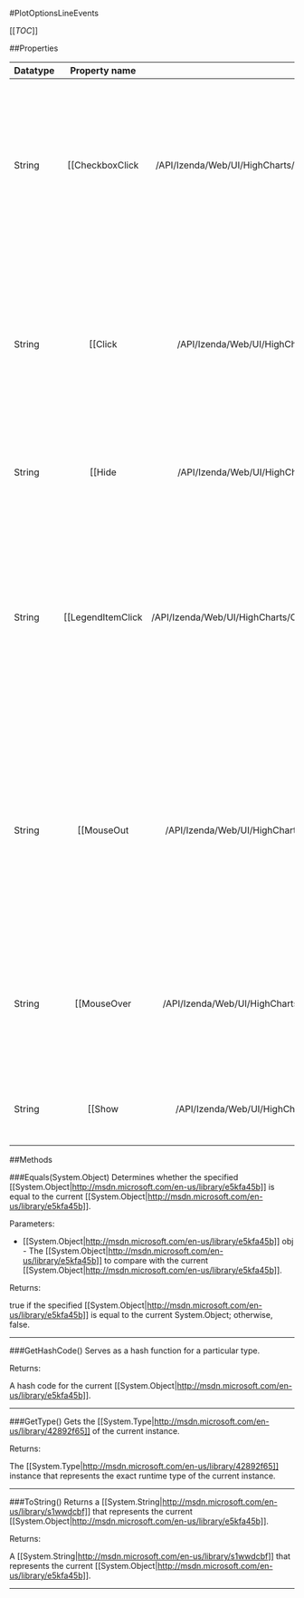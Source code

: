 #PlotOptionsLineEvents

[[_TOC_]]

##Properties

|Datatype|Property name|Property description|Default Value|
|:-------|:----------:|:-----------------:|:-----------:|
|String|[[CheckboxClick|/API/Izenda/Web/UI/HighCharts/Options/CodeSamples/Izenda_Web_UI_HighCharts_Options_PlotOptionsLineEvents_CheckboxClick]]| Fires when the checkbox next to the series' name in the legend is clicked.. The <code>this</code> keyword refers to the series object itself. One parameter, <code>event</code>, is passed to the function. The state of the checkbox is found by <code>event.checked</code>. Return <code>false</code> to prevent the default action which is to toggle the select state of the series. |null|
|String|[[Click|/API/Izenda/Web/UI/HighCharts/Options/CodeSamples/Izenda_Web_UI_HighCharts_Options_PlotOptionsLineEvents_Click]]| Fires when the series is clicked. The <code>this</code> keyword refers to the series object itself. One parameter, <code>event</code>, is passed to the function. This contains common event information based on jQuery or MooTools depending on which library is used as the base for Highcharts. Additionally, <code>event.point</code> holds a pointer to the nearest point on the graph. |null|
|String|[[Hide|/API/Izenda/Web/UI/HighCharts/Options/CodeSamples/Izenda_Web_UI_HighCharts_Options_PlotOptionsLineEvents_Hide]]| Fires when the series is hidden after chart generation time, either by clicking the legend item or by calling <code>.hide()</code>. |null|
|String|[[LegendItemClick|/API/Izenda/Web/UI/HighCharts/Options/CodeSamples/Izenda_Web_UI_HighCharts_Options_PlotOptionsLineEvents_LegendItemClick]]| Fires when the legend item belonging to the series is clicked. The <code>this</code> keyword refers to the series object itself. One parameter, <code>event</code>, is passed to the function. This contains common event information based on jQuery or MooTools depending on which library is used as the base for Highcharts. The default action is to toggle the visibility of the series. This can be prevented by returning <code>false</code> or calling <code>event.preventDefault()</code>. |null|
|String|[[MouseOut|/API/Izenda/Web/UI/HighCharts/Options/CodeSamples/Izenda_Web_UI_HighCharts_Options_PlotOptionsLineEvents_MouseOut]]| Fires when the mouse leaves the graph. The <code>this</code> keyword refers to the series object itself. One parameter, <code>event</code>, is passed to the function. This contains common event information based on jQuery or MooTools depending on which library is used as the base for Highcharts. If the <a class="internal" href="#plotOptions-series">stickyTracking</a> option is true, <code>mouseOut</code> doesn't happen before the mouse enters another graph or leaves the plot area. |null|
|String|[[MouseOver|/API/Izenda/Web/UI/HighCharts/Options/CodeSamples/Izenda_Web_UI_HighCharts_Options_PlotOptionsLineEvents_MouseOver]]| Fires when the mouse enters the graph. The <code>this</code> keyword refers to the series object itself. One parameter, <code>event</code>, is passed to the function. This contains common event information based on jQuery or MooTools depending on which library is used as the base for Highcharts. |null|
|String|[[Show|/API/Izenda/Web/UI/HighCharts/Options/CodeSamples/Izenda_Web_UI_HighCharts_Options_PlotOptionsLineEvents_Show]]| Fires when the series is shown after chart generation time, either by clicking the legend item or by calling <code>.show()</code>. |null|


##Methods

###Equals(System.Object)
Determines whether the specified [[System.Object|http://msdn.microsoft.com/en-us/library/e5kfa45b]] is equal to the current [[System.Object|http://msdn.microsoft.com/en-us/library/e5kfa45b]].

Parameters: 

* [[System.Object|http://msdn.microsoft.com/en-us/library/e5kfa45b]] obj  - The [[System.Object|http://msdn.microsoft.com/en-us/library/e5kfa45b]] to compare with the current [[System.Object|http://msdn.microsoft.com/en-us/library/e5kfa45b]].





Returns:

true if the specified [[System.Object|http://msdn.microsoft.com/en-us/library/e5kfa45b]] is equal to the current System.Object; otherwise, false.


---


###GetHashCode()
 Serves as a hash function for a particular type.  





Returns:

A hash code for the current [[System.Object|http://msdn.microsoft.com/en-us/library/e5kfa45b]].


---


###GetType()
Gets the [[System.Type|http://msdn.microsoft.com/en-us/library/42892f65]] of the current instance.





Returns:

The [[System.Type|http://msdn.microsoft.com/en-us/library/42892f65]] instance that represents the exact runtime type of the current instance.


---


###ToString()
Returns a [[System.String|http://msdn.microsoft.com/en-us/library/s1wwdcbf]] that represents the current [[System.Object|http://msdn.microsoft.com/en-us/library/e5kfa45b]].





Returns:

A [[System.String|http://msdn.microsoft.com/en-us/library/s1wwdcbf]] that represents the current [[System.Object|http://msdn.microsoft.com/en-us/library/e5kfa45b]].


---


